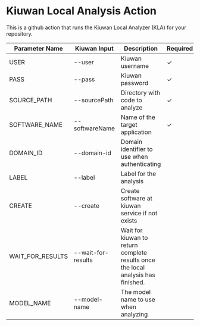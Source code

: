 # Kiuwan Local Analysis Action

This is a github action that runs the Kiuwan Local Analyzer (KLA) for your repository.

| Parameter Name | Kiuwan Input | Description | Required |
| -- | -- | -- | -- |
| USER | --user | Kiuwan username | ✓ |
| PASS | --pass | Kiuwan password | ✓
| SOURCE_PATH | --sourcePath | Directory with code to analyze | ✓ |
| SOFTWARE_NAME | --softwareName | Name of the target application | ✓ |
| DOMAIN_ID | --domain-id | Domain identifier to use when authenticating |
| LABEL | --label | Label for the analysis |
| CREATE | --create | Create software at kiuwan service if not exists |
| WAIT_FOR_RESULTS | --wait-for-results | Wait for kiuwan to return complete results once the local analysis has finished. |
| MODEL_NAME | --model-name | The model name to use when analyzing |
